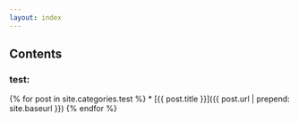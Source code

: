 ```yaml
---
layout: index
---
```


## Contents

### test:
{% for post in site.categories.test %}
    * [{{ post.title }}]({{ post.url | prepend: site.baseurl }})
{% endfor %}
